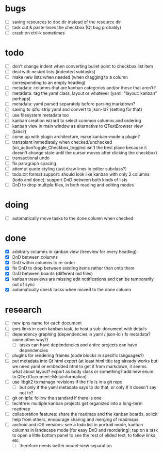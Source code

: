 # bugs

- [ ] saving resources to doc dir instead of the resource dir
- [ ] task cut & paste loses the checkbox (Qt bug probably)
- [ ] crash on ctrl-k sometimes

# todo

- [ ] don't change indent when converting bullet point to checkbox list item
- [ ] deal with nested lists (indented subtasks)
- [ ] make new lists when needed (when dragging to a column corresponding to an
  empty heading)
- [ ] metadata: columns that are kanban categories and/or those that aren't?
- [ ] metadata: tag the yaml class, layout or whatever (yaml: "layout: kanban"
  perhaps)
- [ ] metadata: yaml parsed separately before parsing markdown?
- [ ] saving to ipfs: strip yaml and convert to json-ld? (setting for that)
- [ ] use filesystem metadata too
- [ ] kanban creation wizard to select common columns and ordering
- [ ] kanban view in main window as alternative to QTextBrowser view (tabs?)
- [ ] come up with plugin architecture, make kanban-mode a plugin?
- [ ] transplant immediately when checked/unchecked
  (on_actionToggle_Checkbox_toggled isn't the best place because it doesn't
  change state until the cursor moves after clicking the checkbox)
- [ ] transactional undo
- [ ] fix paragraph spacing
- [ ] attempt quote styling (just draw lines in editor subclass?)
- [ ] todo.txt format support: should look like kanban with only 2 columns (todo
  and done); support DnD between both kinds of lists
- [ ] DnD to drop multiple files, in both reading and editing modes

# doing

- [ ] automatically move tasks to the done column when checked

# done

- [x] arbitrary columns in kanban view (treeview for every heading)
- [x] DnD between columns
- [x] DnD within columns to re-order
- [x] fix DnD to drop between existing items rather than onto them
- [x] DnD between boards (different md files)
- [x] kanban treeviews are missing edit notifications and can be temporarily out of
  sync
- [x] automatically check tasks when moved to the done column

# research

- [ ] new ipns name for each document
- [ ] ipns links in each kanban task, to host a sub-document with details
- [ ] dependency graphing (dependencies in yaml / json-ld / fs metadata? some other
  way?)
  - [ ] tasks can have dependencies and entire projects can have dependencies
- [ ] plugins for rendering frames (code blocks in specific languages?)
- [ ] put metadata into Qt html export (at least html title tag already works but
  we need yaml or embedded html to get it from markdown, it seems. what about
  layout? export as body class or something? add new enum to
  QTextDocument::MetaInformation)
- [ ] use libgit2 to manage revisions if the file is in a git repo
  - [ ] but only if the yaml metadata says to do that, or only if it doesn't say
    not to?
- [ ] git on ipfs: follow the standard if there is one
- [ ] techtree: multiple kanban projects get organized into a long-term roadmap
- [ ] collaboration features: share the roadmap and the kanban boards, solicit help
  from others, encourage sharing and merging of roadmaps
- [ ] android and iOS versions: see a todo list in portrait mode, kanban columns in
  landscape mode (for easy DnD and reordering); tap on a task to open a little
  bottom panel to see the rest of elided text, to follow links, etc.
  - [ ] therefore needs better model-view separation
